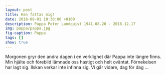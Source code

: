 ```yaml
---
layout: post
title: Han fattas mig!
date: 2018-08-01 10:30:00 +0100
description: Pappa Peter Lundquist 1941.08.20 - 2018.12.17 
img: pappa/pappa.jpg
fig-caption: Pappa
tags: []
show: true
---
```

Morgonen gryr den andra dagen i en verklighet där Pappa inte längre finns. Min hjälte och förebild lämnade oss hastigt och helt oväntat. Förnekelsen har lagt sig. Ilskan verkar inte infinna sig. Vi går vidare, dag för dag ...